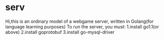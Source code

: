 serv
====
Hi,this is an ordinary model of a webgame server, written in Golang(for language learning purposes)
To run the server, you must:
1.install go1.1(or above)
2.install goprotobuf
3.install go-mysql-driver
